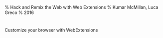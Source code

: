 % Hack and Remix the Web with Web Extensions
% Kumar McMillan, Luca Greco
% 2016

#

Customize your browser with WebExtensions

